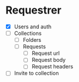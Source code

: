 # Requestrer
- [x] Users and auth
- [ ] Collections
  - [ ] Folders
  - [ ] Requests
    - [ ] Request url
    - [ ] Request body
    - [ ] Request headers
- [ ] Invite to collection